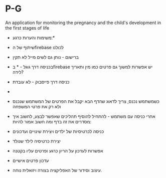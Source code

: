# P-G
An application for monitoring the pregnancy and the child's development in the first stages of life

* משימות והערות כרגע:*
* שיתוף של הfirebase לכולנו
* ברישום - נותן גם לשים מייל לא תקין
* בכניסה דרך גוגל - * בfirebase יש אפשרות למשוך גם פרטים כמו מין ותאריך לידה?
*  כניסה דרך פייסבוק - לא עובדת
*
* כשמשתמש נכנס, צריך לדאוג שהדף הבא יקבל את הפרטים של המשתמש שנכנס ולא רק את פרטי המשפחה
* אחרי כניסה עם משתמש - להתחיל להוסיף תהליכים שאפשר לבצע, לחשוב איך מסדרים את זה בדף ומה חשוב
אמור להיות:
* כניסה לכרטיסיות של ילדים ויצירת שינויים ועדכונים
* יצירת כרטיסיה לילד שנולד
* אפשרות לעדכון על הריון כרגע ופרטים עליו בקטנה
* עדכון פרטים אישיים

* עיצוב וסידור של האפליקציה בצורה ויזואלית נוחה.
